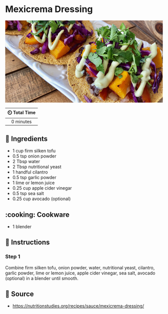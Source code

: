 # Mexicrema Dressing

![Mexicrema Dressing](../assets/images/mexicrema-dressing.jpg)

| :timer_clock: Total Time |
|:-----------------------: |
| 0 minutes |

## :salt: Ingredients

- 1 cup firm silken tofu
- 0.5 tsp onion powder
- 2 Tbsp water
- 2 Tbsp nutritional yeast
- 1 handful cilantro
- 0.5 tsp garlic powder
- 1 lime or lemon juice
- 0.25 cup apple cider vinegar
- 0.5 tsp sea salt
- 0.25 cup avocado (optional)

## :cooking: Cookware

- 1 blender

## :pencil: Instructions

### Step 1

Combine firm silken tofu, onion powder, water, nutritional yeast, cilantro, garlic powder, lime or lemon juice, apple
cider vinegar, sea salt, avocado (optional) in a blender until smooth.

## :link: Source

- <https://nutritionstudies.org/recipes/sauce/mexicrema-dressing/>
